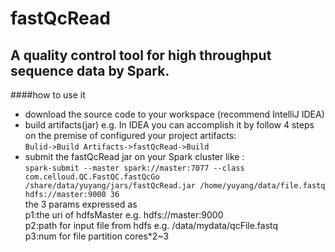 fastQcRead
===
A quality control tool for high throughput sequence data by Spark.
---
####how to use it
* download the source code to your workspace (recommend IntelliJ IDEA)
* build artifacts(jar) e.g. In IDEA you can accomplish it by follow 4 steps on the premise of configured your project artifacts:<br> `Bulid->Build Artifacts->fastQcRead->Build`
* submit the fastQcRead jar on your Spark cluster like :<br>
`spark-submit --master spark://master:7077 --class com.celloud.QC.FastQC.fastQcGo /share/data/yuyang/jars/fastQcRead.jar /home/yuyang/data/file.fastq hdfs://master:9000 36` <br>the 3 params expressed as <br>
p1:the uri of hdfsMaster e.g. hdfs://master:9000<br>
p2:path for input file from hdfs e.g. /data/mydata/qcFile.fastq<br>
p3:num for file partition  cores*2~3<br>
